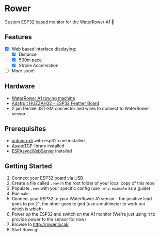 # Rower
Custom ESP32 based monitor for the WaterRower A1 🚣

## Features
- [x] Web based interface displaying:
  - [x] Distance
  - [x] 500m pace
  - [x] Stroke Acceleration
- [ ] More soon!
## Hardware
- [WaterRower A1 rowing machine](https://www.waterrower.co.uk/waterrower-a1-studio-rowing-machine)
- [Adafruit HUZZAH32 – ESP32 Feather Board](https://www.adafruit.com/product/3405)
- 2 pin female JST-SM connector and wires to connect to WaterRower sensor

## Prerequisites
- [arduino-cli](https://github.com/arduino/arduino-cli) with esp32 core installed
- [AsyncTCP](https://github.com/me-no-dev/AsyncTCP) library installed
- [ESPAsyncWebServer](https://github.com/me-no-dev/ESPAsyncWebServer) installed

## Getting Started
1. Connect your ESP32 board via USB 
1. Create a file called `.env` in the root folder of your local copy of this repo
1. Populate `.env` with your specific config (use `.env.example` as a guide)
1. Run `make`
1. Connect your ESP32 to your WaterRower A1 sensor - the positive lead goes to pin 21, the other goes to gnd (use a multimeter to work out which is which) 
1. Power up the ESP32 and switch on the A1 monitor (We're just using it to provide power to the sensor for now)
1. Browse to http://rower.local/
1. Start Rowing!

